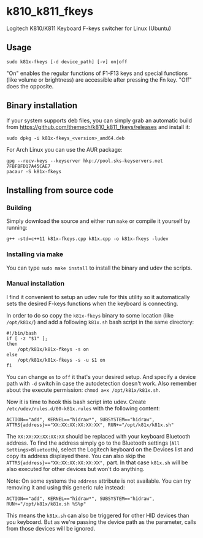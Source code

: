 # k810_k811_fkeys
Logitech K810/K811 Keyboard F-keys switcher for Linux (Ubuntu)

## Usage
`sudo k81x-fkeys [-d device_path] [-v] on|off`

"On" enables the regular functions of F1-F13 keys and special functions (like volume or brightness) are accessible after pressing the Fn key. "Off" does the opposite.

## Binary installation
If your system supports deb files, you can simply grab an automatic build from https://github.com/themech/k810_k811_fkeys/releases and install it:

`sudo dpkg -i k81x-fkeys_<version>_amd64.deb`

For Arch Linux you can use the AUR package:
```
gpg --recv-keys --keyserver hkp://pool.sks-keyservers.net 7FBFBFD17A45CAE7
pacaur -S k81x-fkeys
```

## Installing from source code

### Building
Simply download the source and either run `make` or compile it yourself by running:

```g++ -std=c++11 k81x-fkeys.cpp k81x.cpp -o k81x-fkeys -ludev```

### Installing via make
You can type `sudo make install` to install the binary and udev the scripts. 

### Manual installation
I find it convenient to setup an udev rule for this utility so it automatically sets the desired F-keys functions when the keyboard is connecting.

In order to do so copy the `k81x-fkeys` binary to some location (like `/opt/k81x/`) and add a following `k81x.sh` bash script in the same directory:

```
#!/bin/bash
if [ -z "$1" ];
then
    /opt/k81x/k81x-fkeys -s on
else
    /opt/k81x/k81x-fkeys -s -u $1 on
fi
```

You can change `on` to `off` it that's your desired setup. And specify a device path with `-d` switch in case the autodetection doesn't work. Also remember about the execute permission: `chmod a+x /opt/k81x/k81x.sh`.

Now it is time to hook this bash script into udev. Create `/etc/udev/rules.d/00-k81x.rules` with the following content:

```
ACTION=="add", KERNEL=="hidraw*", SUBSYSTEM=="hidraw", ATTRS{address}=="XX:XX:XX:XX:XX:XX", RUN+="/opt/k81x/k81x.sh"
```
The `XX:XX:XX:XX:XX:XX` should be replaced with your keyboard Bluetooth address. To find the address simply go to the Bluetooth settings (`All Settings>Bluetooth`), select the Logitech keyboard on the Devices list and copy its address displayed there. 
You can also skip the `ATTRS{address}=="XX:XX:XX:XX:XX:XX",` part. In that case `k81x.sh` will be also executed for other devices but won't do anything.

Note: On some systems the `address` attribute is not available. You can try removing it and using this generic rule instead:
```
ACTION=="add", KERNEL=="hidraw*", SUBSYSTEM=="hidraw", RUN+="/opt/k81x/k81x.sh %S%p"
```
This means the `k81x.sh` can also be triggered for other HID devices than you keyboard. But as we're passing
the device path as the parameter, calls from those devices will be ignored.
